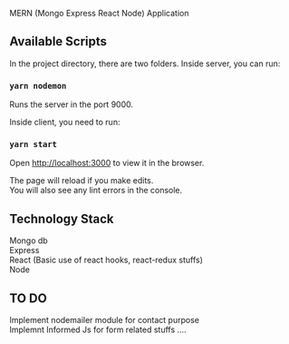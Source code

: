 MERN (Mongo Express React Node) Application

## Available Scripts

In the project directory, there are two folders.
Inside server, you can run:

### `yarn nodemon`

Runs the server in the port 9000.<br />

Inside client, you need to run:

### `yarn start`

Open [http://localhost:3000](http://localhost:3000) to view it in the browser.

The page will reload if you make edits.<br />
You will also see any lint errors in the console.

## Technology Stack
Mongo db <br />
Express <br />
React (Basic use of react hooks, react-redux stuffs) <br />
Node <br />

## TO DO
Implement nodemailer module for contact purpose <br />
Implemnt Informed Js for form related stuffs ....




